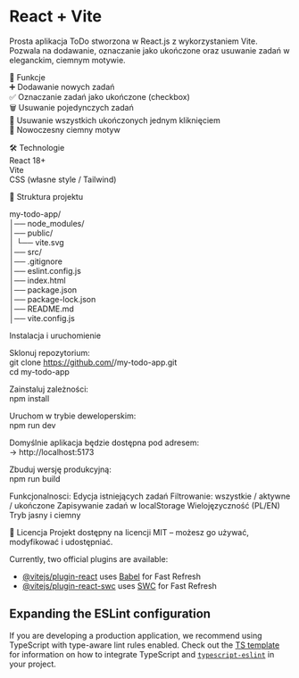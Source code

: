 # React + Vite

Prosta aplikacja ToDo stworzona w React.js z wykorzystaniem Vite.
Pozwala na dodawanie, oznaczanie jako ukończone oraz usuwanie zadań w eleganckim, ciemnym motywie.

🚀 Funkcje  
➕ Dodawanie nowych zadań  
✅ Oznaczanie zadań jako ukończone (checkbox)  
🗑️ Usuwanie pojedynczych zadań  
🧹 Usuwanie wszystkich ukończonych jednym kliknięciem  
🌙 Nowoczesny ciemny motyw  

🛠️ Technologie  
React 18+  
Vite  
CSS (własne style / Tailwind)  

📂 Struktura projektu  

my-todo-app/  
│── node_modules/  
│── public/  
│    └── vite.svg  
│── src/  
│── .gitignore  
│── eslint.config.js  
│── index.html  
│── package.json  
│── package-lock.json  
│── README.md  
│── vite.config.js  

Instalacja i uruchomienie  

Sklonuj repozytorium:  
git clone https://github.com/<twoje-konto>/my-todo-app.git  
cd my-todo-app  

Zainstaluj zależności:  
npm install

Uruchom w trybie deweloperskim:  
npm run dev

Domyślnie aplikacja będzie dostępna pod adresem:  
-> http://localhost:5173

Zbuduj wersję produkcyjną:  
npm run build

Funkcjonalnosci:
 Edycja istniejących zadań
 Filtrowanie: wszystkie / aktywne / ukończone
 Zapisywanie zadań w localStorage
 Wielojęzyczność (PL/EN)
 Tryb jasny i ciemny

📜 Licencja
Projekt dostępny na licencji MIT – możesz go używać, modyfikować i udostępniać.

Currently, two official plugins are available:

- [@vitejs/plugin-react](https://github.com/vitejs/vite-plugin-react/blob/main/packages/plugin-react) uses [Babel](https://babeljs.io/) for Fast Refresh
- [@vitejs/plugin-react-swc](https://github.com/vitejs/vite-plugin-react/blob/main/packages/plugin-react-swc) uses [SWC](https://swc.rs/) for Fast Refresh

## Expanding the ESLint configuration

If you are developing a production application, we recommend using TypeScript with type-aware lint rules enabled. Check out the [TS template](https://github.com/vitejs/vite/tree/main/packages/create-vite/template-react-ts) for information on how to integrate TypeScript and [`typescript-eslint`](https://typescript-eslint.io) in your project.
